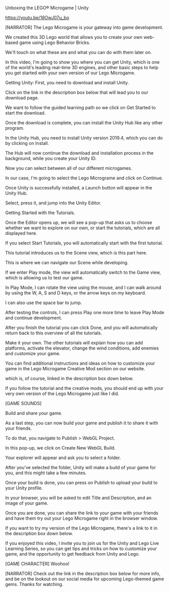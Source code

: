Unboxing the LEGO® Microgame | Unity

https://youtu.be/18OwJ07u_bo

[NARRATOR] The Lego Microgame is your gateway into game development.

We created this 3D Lego world that allows you to create
your own web-based game using Lego Behavior Bricks.

We'll touch on what these are and what you can do with them later on.

In this video, I'm going to show you where you can get Unity,
which is one of the world's leading real-time 3D engines,
and other basic steps to help you get started
with your own version of our Lego Microgame.

Getting Unity: First, you need to download and install Unity.

Click on the link in the description box below
that will lead you to our download page.

We want to follow the guided learning path
so we click on Get Started to start the download.

Once the download is complete, you can install the Unity Hub
like any other program.

In the Unity Hub, you need to install Unity version 2019.4,
which you can do by clicking on Install.

The Hub will now continue the download and installation process
in the background, while you create your Unity ID.

Now you can select between all of our different microgames.

In our case, I'm going to select the Lego Micrograme
and click on Continue.

Once Unity is successfully installed,
a Launch button will appear in the Unity Hub.

Select, press it, and jump into the Unity Editor.

Getting Started with the Tutorials.

Once the Editor opens up, we will see a pop-up
that asks us to choose whether we want to explore on our own,
or start the tutorials, which are all displayed here.

If you select Start Tutorials,
you will automatically start with the first tutorial.

This tutorial introduces us to the Scene view,
which is this part here.

This is where we can navigate our Scene while developing.

If we enter Play mode, the view will automatically switch
to the Game view, which is allowing us to test our game.

In Play Mode, I can rotate the view using the mouse,
and I can walk around by using the W, A, S and D keys,
or the arrow keys on my keyboard.

I can also use the space bar to jump.

After testing the controls, I can press Play one more time
to leave Play Mode and continue development.

After you finish the tutorial you can click Done,
and you will automatically return back
to this overview of all the tutorials.

Make it your own. The other tutorials will explain
how you can add platforms, activate the elevator,
change the wind conditions, add enemies
and customize your game.

You can find additional instructions and ideas
on how to customize your game
in the Lego Microgame Creative Mod section on our website.

which is, of course, linked in the description box down below.

If you follow the tutorial and the creative mods,
you should end up with your very own version
of the Lego Microgame just like I did.

[GAME SOUNDS]

Build and share your game.

As a last step, you can now build your game and publish it
to share it with your friends.

To do that, you navigate to Publish > WebGL Project.

In this pop-up, we click on Create New WebGL Build.

Your explorer will appear and ask you to select a folder.

After you've selected the folder,
Unity will make a build of your game for you,
and this might take a few minutes.

Once your build is done, you can press on Publish
to upload your build to your Unity profile.

In your browser, you will be asked to edit Title and Description,
and an image of your game.

Once you are done, you can share the link to your game with your friends
and have them try out your Lego Microgame
right in the browser window.

If you want to try my version of the Lego Microgame,
there's a link to it in the description box down below.

If you enjoyed this video, I invite you to join us
for the Unity and Lego Live Learning Series,
so you can get tips and tricks on how to customize your game,
and the opportunity to get feedback from Unity and Lego.

[GAME CHARACTER] Woohoo!

[NARRATOR] Check out the link in the description box below
for more info, and be on the lookout on our social media
for upcoming Lego-themed game gems. Thanks for watching.
